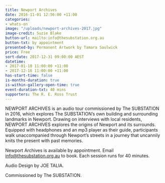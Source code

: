```yaml
---
title: Newport Archives
date: 2016-11-01 12:56:00 +11:00
categories:
- whats-on
image: "/uploads/newport-archives-2017.jpg"
image-credit: Suzie Blake
button-url: mailto:info@thesubstation.org.au
button-txt: by appointment
presented-by: Permanent Artwork by Tamara Saulwick
price: Free
sort-date: 2017-12-31 09:00:00 AEST
datetime:
- 2017-01-10 11:00:00 +11:00
- 2017-12-16 11:00:00 +11:00
has-start-time: false
is-months-duration: true
is-within-gallery-open-time: true
event-duration-txt: 40 mins
supporters: The R. E. Ross Trust
---
```


NEWPORT ARCHIVES is an audio tour commissioned by The SUBSTATION in 2016, which explores The SUBSTATION’s own building and surrounding landmarks in Newport.  Drawing on interviews with local residents, NEWPORT ARCHIVES explores the origins of Newport and its surrounds. Equipped with headphones and an mp3 player as their guide, participants walk unaccompanied through Newport’s streets in a journey that uncannily knits the present with past memories.

Newport Archives is available by appointment. Email [info@thesubstation.org.au](mailto:info@thesubstation.org.au) to book. Each session runs for 40 minutes.

Audio Design by JOE TALIA.<br>

Commissioned by The SUBSTATION.
